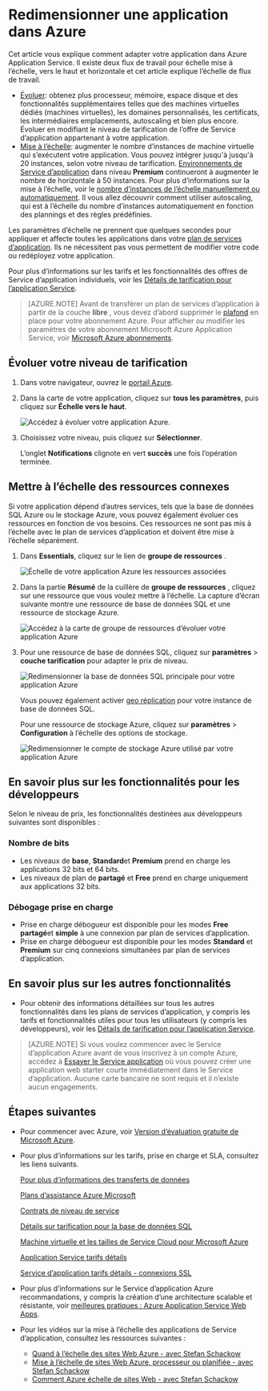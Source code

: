 <properties
    pageTitle="Redimensionner une application dans Azure | Microsoft Azure"
    description="Découvrez comment mettre à l’échelle d’une application dans le Service d’application Azure pour ajouter des capacités et fonctionnalités."
    services="app-service"
    documentationCenter=""
    authors="cephalin"
    manager="wpickett"
    editor="mollybos"/>

<tags
    ms.service="app-service"
    ms.workload="na"
    ms.tgt_pltfrm="na"
    ms.devlang="na"
    ms.topic="article"
    ms.date="07/05/2016"
    ms.author="cephalin"/>

# <a name="scale-up-an-app-in-azure"></a>Redimensionner une application dans Azure #

Cet article vous explique comment adapter votre application dans Azure Application Service. Il existe deux flux de travail pour échelle mise à l’échelle, vers le haut et horizontale et cet article explique l’échelle de flux de travail.

- [Évoluer](https://en.wikipedia.org/wiki/Scalability#Horizontal_and_vertical_scaling): obtenez plus processeur, mémoire, espace disque et des fonctionnalités supplémentaires telles que des machines virtuelles dédiés (machines virtuelles), les domaines personnalisés, les certificats, les intermédiaires emplacements, autoscaling et bien plus encore. Évoluer en modifiant le niveau de tarification de l’offre de Service d’application appartenant à votre application.
- [Mise à l’échelle](https://en.wikipedia.org/wiki/Scalability#Horizontal_and_vertical_scaling): augmenter le nombre d’instances de machine virtuelle qui s’exécutent votre application.
Vous pouvez intégrer jusqu'à jusqu'à 20 instances, selon votre niveau de tarification. [Environnements de Service d’application](../app-service/app-service-app-service-environments-readme.md) dans niveau **Premium** continueront à augmenter le nombre de horizontale à 50 instances. Pour plus d’informations sur la mise à l’échelle, voir le [nombre d’instances de l’échelle manuellement ou automatiquement](../monitoring-and-diagnostics/insights-how-to-scale.md). Il vous allez découvrir comment utiliser autoscaling, qui est à l’échelle du nombre d’instances automatiquement en fonction des plannings et des règles prédéfinies.

Les paramètres d’échelle ne prennent que quelques secondes pour appliquer et affecte toutes les applications dans votre [plan de services d’application](../app-service/azure-web-sites-web-hosting-plans-in-depth-overview.md).
Ils ne nécessitent pas vous permettent de modifier votre code ou redéployez votre application.

Pour plus d’informations sur les tarifs et les fonctionnalités des offres de Service d’application individuels, voir les [Détails de tarification pour l’application Service](/pricing/details/web-sites/).  

> [AZURE.NOTE] Avant de transférer un plan de services d’application à partir de la couche **libre** , vous devez d’abord supprimer le [plafond](/pricing/spending-limits/) en place pour votre abonnement Azure. Pour afficher ou modifier les paramètres de votre abonnement Microsoft Azure Application Service, voir [Microsoft Azure abonnements][azuresubscriptions].

<a name="scalingsharedorbasic"></a>
<a name="scalingstandard"></a>

## <a name="scale-up-your-pricing-tier"></a>Évoluer votre niveau de tarification

1. Dans votre navigateur, ouvrez le [portail Azure][portal].

2. Dans la carte de votre application, cliquez sur **tous les paramètres**, puis cliquez sur **Échelle vers le haut**.

    ![Accédez à évoluer votre application Azure.][ChooseWHP]

4. Choisissez votre niveau, puis cliquez sur **Sélectionner**.

    L’onglet **Notifications** clignote en vert **succès** une fois l’opération terminée.

<a name="ScalingSQLServer"></a>
## <a name="scale-related-resources"></a>Mettre à l’échelle des ressources connexes
Si votre application dépend d’autres services, tels que la base de données SQL Azure ou le stockage Azure, vous pouvez également évoluer ces ressources en fonction de vos besoins. Ces ressources ne sont pas mis à l’échelle avec le plan de services d’application et doivent être mise à l’échelle séparément.

1. Dans **Essentials**, cliquez sur le lien de **groupe de ressources** .

    ![Échelle de votre application Azure les ressources associées](./media/web-sites-scale/RGEssentialsLink.png)

2. Dans la partie **Résumé** de la cuillère de **groupe de ressources** , cliquez sur une ressource que vous voulez mettre à l’échelle. La capture d’écran suivante montre une ressource de base de données SQL et une ressource de stockage Azure.

    ![Accédez à la carte de groupe de ressources d’évoluer votre application Azure](./media/web-sites-scale/ResourceGroup.png)

3. Pour une ressource de base de données SQL, cliquez sur **paramètres** > **couche tarification** pour adapter le prix de niveau.

    ![Redimensionner la base de données SQL principale pour votre application Azure](./media/web-sites-scale/ScaleDatabase.png)

    Vous pouvez également activer [geo réplication](../sql-database/sql-database-geo-replication-overview.md) pour votre instance de base de données SQL.

    Pour une ressource de stockage Azure, cliquez sur **paramètres** > **Configuration** à l’échelle des options de stockage.

    ![Redimensionner le compte de stockage Azure utilisé par votre application Azure](./media/web-sites-scale/ScaleStorage.png)

<a name="devfeatures"></a>
## <a name="learn-about-developer-features"></a>En savoir plus sur les fonctionnalités pour les développeurs
Selon le niveau de prix, les fonctionnalités destinées aux développeurs suivantes sont disponibles :

### <a name="bitness"></a>Nombre de bits ###

- Les niveaux de **base**, **Standard**et **Premium** prend en charge les applications 32 bits et 64 bits.
- Les niveaux de plan de **partagé** et **Free** prend en charge uniquement aux applications 32 bits.

### <a name="debugger-support"></a>Débogage prise en charge ###

- Prise en charge débogueur est disponible pour les modes **Free** **partagé**et **simple** à une connexion par plan de services d’application.
- Prise en charge débogueur est disponible pour les modes **Standard** et **Premium** sur cinq connexions simultanées par plan de services d’application.

<a name="OtherFeatures"></a>
## <a name="learn-about-other-features"></a>En savoir plus sur les autres fonctionnalités

- Pour obtenir des informations détaillées sur tous les autres fonctionnalités dans les plans de services d’application, y compris les tarifs et fonctionnalités utiles pour tous les utilisateurs (y compris les développeurs), voir les [Détails de tarification pour l’application Service](/pricing/details/web-sites/).

>[AZURE.NOTE] Si vous voulez commencer avec le Service d’application Azure avant de vous inscrivez à un compte Azure, accédez à [Essayer le Service application](http://go.microsoft.com/fwlink/?LinkId=523751) où vous pouvez créer une application web starter courte immédiatement dans le Service d’application. Aucune carte bancaire ne sont requis et il n’existe aucun engagements.

<a name="Next Steps"></a>
## <a name="next-steps"></a>Étapes suivantes

- Pour commencer avec Azure, voir [Version d’évaluation gratuite de Microsoft Azure](/pricing/free-trial/).
- Pour plus d’informations sur les tarifs, prise en charge et SLA, consultez les liens suivants.

    [Pour plus d’informations des transferts de données](/pricing/details/data-transfers/)

    [Plans d’assistance Azure Microsoft](/support/plans/)

    [Contrats de niveau de service](/support/legal/sla/)

    [Détails sur tarification pour la base de données SQL](/pricing/details/sql-database/)

    [Machine virtuelle et les tailles de Service Cloud pour Microsoft Azure][vmsizes]

    [Application Service tarifs détails](/pricing/details/app-service/)

    [Service d’application tarifs détails - connexions SSL](/pricing/details/web-sites/#ssl-connections)

- Pour plus d’informations sur le Service d’application Azure recommandations, y compris la création d’une architecture scalable et résistante, voir [meilleures pratiques : Azure Application Service Web Apps](http://blogs.msdn.com/b/windowsazure/archive/2014/02/10/best-practices-windows-azure-websites-waws.aspx).

- Pour les vidéos sur la mise à l’échelle des applications de Service d’application, consultez les ressources suivantes :

    - [Quand à l’échelle des sites Web Azure - avec Stefan Schackow](/documentation/videos/azure-web-sites-free-vs-standard-scaling/)
    - [Mise à l’échelle de sites Web Azure, processeur ou planifiée - avec Stefan Schackow](/documentation/videos/auto-scaling-azure-web-sites/)
    - [Comment Azure échelle de sites Web - avec Stefan Schackow](/documentation/videos/how-azure-web-sites-scale/)


<!-- LINKS -->
[vmsizes]:/pricing/details/app-service/
[SQLaccountsbilling]:http://go.microsoft.com/fwlink/?LinkId=234930
[azuresubscriptions]:http://go.microsoft.com/fwlink/?LinkID=235288
[portal]: https://portal.azure.com/

<!-- IMAGES -->
[ChooseWHP]: ./media/web-sites-scale/scale1ChooseWHP.png
[ChooseBasicInstances]: ./media/web-sites-scale/scale2InstancesBasic.png
[SaveButton]: ./media/web-sites-scale/05SaveButton.png
[BasicComplete]: ./media/web-sites-scale/06BasicComplete.png
[ScaleStandard]: ./media/web-sites-scale/scale3InstancesStandard.png
[Autoscale]: ./media/web-sites-scale/scale4AutoScale.png
[SetTargetMetrics]: ./media/web-sites-scale/scale5AutoScaleTargetMetrics.png
[SetFirstRule]: ./media/web-sites-scale/scale6AutoScaleFirstRule.png
[SetSecondRule]: ./media/web-sites-scale/scale7AutoScaleSecondRule.png
[SetThirdRule]: ./media/web-sites-scale/scale8AutoScaleThirdRule.png
[SetRulesFinal]: ./media/web-sites-scale/scale9AutoScaleFinal.png
[ResourceGroup]: ./media/web-sites-scale/scale10ResourceGroup.png
[ScaleDatabase]: ./media/web-sites-scale/scale11SQLScale.png
[GeoReplication]: ./media/web-sites-scale/scale12SQLGeoReplication.png
